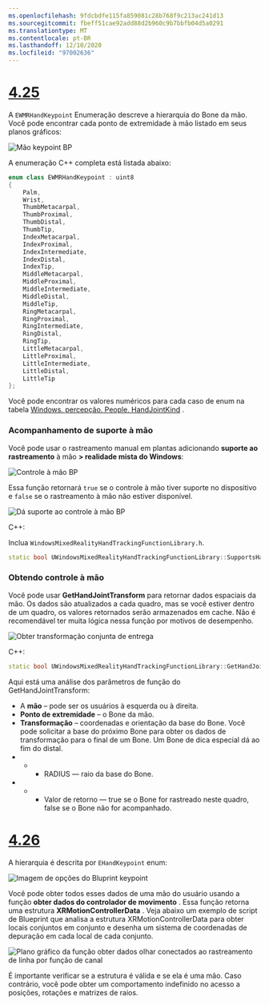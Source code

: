 ```yaml
---
ms.openlocfilehash: 9fdcbdfe115fa859081c28b768f9c213ac241d13
ms.sourcegitcommit: fbeff51cae92add88d2b960c9b7bbfb04d5a0291
ms.translationtype: MT
ms.contentlocale: pt-BR
ms.lasthandoff: 12/10/2020
ms.locfileid: "97002636"
---
```

# <a name="425"></a>[4.25](#tab/425)

A `EWMRHandKeypoint` Enumeração descreve a hierarquia do Bone da mão. Você pode encontrar cada ponto de extremidade à mão listado em seus planos gráficos:

![Mão keypoint BP](../images/hand-keypoint-bp.png)

A enumeração C++ completa está listada abaixo:
```cpp
enum class EWMRHandKeypoint : uint8
{
    Palm,
    Wrist,
    ThumbMetacarpal,
    ThumbProximal,
    ThumbDistal,
    ThumbTip,
    IndexMetacarpal,
    IndexProximal,
    IndexIntermediate,
    IndexDistal,
    IndexTip,
    MiddleMetacarpal,
    MiddleProximal,
    MiddleIntermediate,
    MiddleDistal,
    MiddleTip,
    RingMetacarpal,
    RingProximal,
    RingIntermediate,
    RingDistal,
    RingTip,
    LittleMetacarpal,
    LittleProximal,
    LittleIntermediate,
    LittleDistal,
    LittleTip
};
```

Você pode encontrar os valores numéricos para cada caso de enum na tabela [Windows. percepção. People. HandJointKind](https://docs.microsoft.com/uwp/api/windows.perception.people.handjointkind) .

### <a name="supporting-hand-tracking"></a>Acompanhamento de suporte à mão

Você pode usar o rastreamento manual em plantas adicionando **suporte ao rastreamento** à mão **> realidade mista do Windows**:

![Controle à mão BP](../images/unreal/hand-tracking-bp.png)

Essa função retornará `true` se o controle à mão tiver suporte no dispositivo e `false` se o rastreamento à mão não estiver disponível.

![Dá suporte ao controle à mão BP](../images/unreal/supports-hand-tracking-bp.png)

C++:

Inclua `WindowsMixedRealityHandTrackingFunctionLibrary.h`.

```cpp
static bool UWindowsMixedRealityHandTrackingFunctionLibrary::SupportsHandTracking()
```

### <a name="getting-hand-tracking"></a>Obtendo controle à mão

Você pode usar **GetHandJointTransform** para retornar dados espaciais da mão. Os dados são atualizados a cada quadro, mas se você estiver dentro de um quadro, os valores retornados serão armazenados em cache. Não é recomendável ter muita lógica nessa função por motivos de desempenho.

![Obter transformação conjunta de entrega](../images/unreal/get-hand-joint-transform.png)

C++:
```cpp
static bool UWindowsMixedRealityHandTrackingFunctionLibrary::GetHandJointTransform(EControllerHand Hand, EWMRHandKeypoint Keypoint, FTransform& OutTransform, float& OutRadius)
```

Aqui está uma análise dos parâmetros de função do GetHandJointTransform:

* A **mão** – pode ser os usuários à esquerda ou à direita.
* **Ponto de extremidade** – o Bone da mão.
* **Transformação** – coordenadas e orientação da base do Bone. Você pode solicitar a base do próximo Bone para obter os dados de transformação para o final de um Bone. Um Bone de dica especial dá ao fim do distal.
* * * RADIUS — raio da base do Bone.
* * * Valor de retorno — true se o Bone for rastreado neste quadro, false se o Bone não for acompanhado.


# <a name="426"></a>[4.26](#tab/426)

A hierarquia é descrita por `EHandKeypoint` enum:

![Imagem de opções do Bluprint keypoint](../images/hand-keypoint-bp.png)

Você pode obter todos esses dados de uma mão do usuário usando a função **obter dados do controlador de movimento** . Essa função retorna uma estrutura **XRMotionControllerData** . Veja abaixo um exemplo de script de Blueprint que analisa a estrutura XRMotionControllerData para obter locais conjuntos em conjunto e desenha um sistema de coordenadas de depuração em cada local de cada conjunto.

![Plano gráfico da função obter dados olhar conectados ao rastreamento de linha por função de canal](../images/unreal-hand-tracking-img-03.png)

É importante verificar se a estrutura é válida e se ela é uma mão. Caso contrário, você pode obter um comportamento indefinido no acesso a posições, rotações e matrizes de raios.
